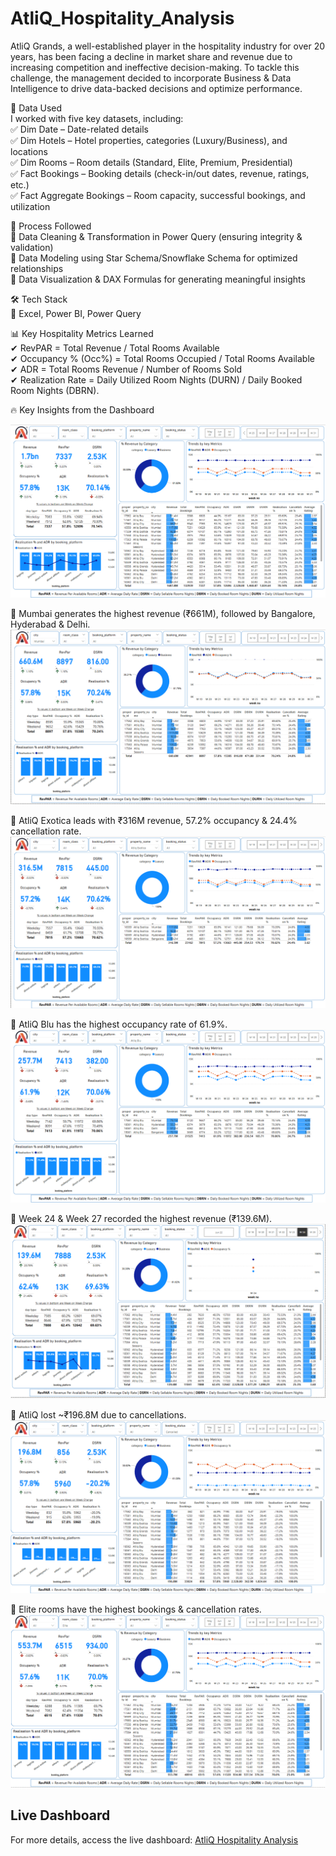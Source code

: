 # AtliQ_Hospitality_Analysis


AtliQ Grands, a well-established player in the hospitality industry for over 20 years, has been facing a decline in market share and revenue due to increasing competition and ineffective decision-making. To tackle this challenge, the management decided to incorporate Business & Data Intelligence to drive data-backed decisions and optimize performance.   

📂 Data Used   
I worked with five key datasets, including:   
✅ Dim Date – Date-related details   
✅ Dim Hotels – Hotel properties, categories (Luxury/Business), and locations    
✅ Dim Rooms – Room details (Standard, Elite, Premium, Presidential)    
✅ Fact Bookings – Booking details (check-in/out dates, revenue, ratings, etc.)    
✅ Fact Aggregate Bookings – Room capacity, successful bookings, and utilization  

🔧 Process Followed    
🔹 Data Cleaning & Transformation in Power Query (ensuring integrity & validation)   
🔹 Data Modeling using Star Schema/Snowflake Schema for optimized relationships    
🔹 Data Visualization & DAX Formulas for generating meaningful insights   

🛠 Tech Stack  
📌 Excel, Power BI, Power Query   
 

📊 Key Hospitality Metrics Learned   
✔ RevPAR = Total Revenue / Total Rooms Available  
✔ Occupancy % (Occ%) = Total Rooms Occupied / Total Rooms Available  
✔ ADR = Total Rooms Revenue / Number of Rooms Sold  
✔ Realization Rate = Daily Utilized Room Nights (DURN) / Daily Booked Room Nights (DBRN).  


🔥 Key Insights from the Dashboard    

![...](https://github.com/Sumit-Mahat0/AtliQ_Hospitality_Analysis/blob/main/AtliQ%20Hospitality%20Analysis%20%20img/main.png)    


📍 Mumbai generates the highest revenue (₹661M), followed by Bangalore, Hyderabad & Delhi.  
![Mumbai](https://github.com/Sumit-Mahat0/AtliQ_Hospitality_Analysis/blob/main/AtliQ%20Hospitality%20Analysis%20%20img/Mumbai.png)


📍 AtliQ Exotica leads with ₹316M revenue, 57.2% occupancy & 24.4% cancellation rate.  
![AtliQ Exotica](https://github.com/Sumit-Mahat0/AtliQ_Hospitality_Analysis/blob/main/AtliQ%20Hospitality%20Analysis%20%20img/AtliQ%20Exotica.png)


📍 AtliQ Blu has the highest occupancy rate of 61.9%.  
![AtliQ Blu](https://github.com/Sumit-Mahat0/AtliQ_Hospitality_Analysis/blob/main/AtliQ%20Hospitality%20Analysis%20%20img/AtliQ%20Blu.png)


📍 Week 24 & Week 27 recorded the highest revenue (₹139.6M).  
![Week](https://github.com/Sumit-Mahat0/AtliQ_Hospitality_Analysis/blob/main/AtliQ%20Hospitality%20Analysis%20%20img/W24.png)


📍 AtliQ lost ~₹196.8M due to cancellations.  
![Cancellations](https://github.com/Sumit-Mahat0/AtliQ_Hospitality_Analysis/blob/main/AtliQ%20Hospitality%20Analysis%20%20img/Cancelled.png)


📍 Elite rooms have the highest bookings & cancellation rates.  
![Elite](https://github.com/Sumit-Mahat0/AtliQ_Hospitality_Analysis/blob/main/AtliQ%20Hospitality%20Analysis%20%20img/Elite.png)





## Live Dashboard
For more details, access the live dashboard: [AtliQ Hospitality Analysis](https://app.powerbi.com/view?r=eyJrIjoiN2VmYzVmMDUtZThkNi00NTA2LWFkNDgtNTY5NmQwOTExYzNkIiwidCI6ImM2ZTU0OWIzLTVmNDUtNDAzMi1hYWU5LWQ0MjQ0ZGM1YjJjNCJ9)
